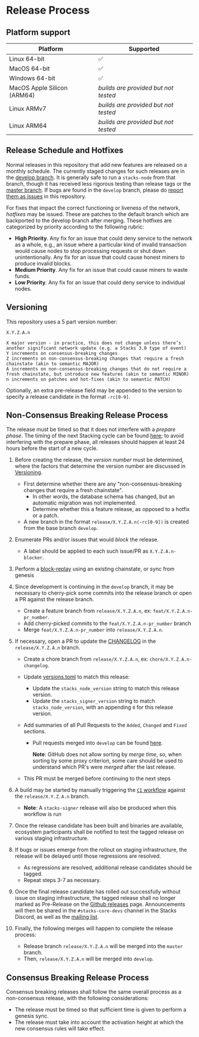# Release Process

## Platform support

| Platform                    | Supported                            |
| --------------------------- | ------------------------------------ |
| Linux 64-bit                | :white_check_mark:                   |
| MacOS 64-bit                | :white_check_mark:                   |
| Windows 64-bit              | :white_check_mark:                   |
| MacOS Apple Silicon (ARM64) | _builds are provided but not tested_ |
| Linux ARMv7                 | _builds are provided but not tested_ |
| Linux ARM64                 | _builds are provided but not tested_ |

## Release Schedule and Hotfixes

Normal releases in this repository that add new features are released on a monthly schedule.
The currently staged changes for such releases are in the [develop branch](https://github.com/stacks-network/stacks-core/tree/develop).
It is generally safe to run a `stacks-node` from that branch, though it has received less rigorous testing than release tags or the [master branch](https://github.com/stacks-network/stacks-core/tree/master).
If bugs are found in the `develop` branch, please do [report them as issues](https://github.com/stacks-network/stacks-core/issues) in this repository.

For fixes that impact the correct functioning or liveness of the network, _hotfixes_ may be issued.
These are patches to the default branch which are backported to the develop branch after merging.
These hotfixes are categorized by priority according to the following rubric:

- **High Priority**. Any fix for an issue that could deny service to the network as a whole, e.g., an issue where a particular kind of invalid transaction would cause nodes to stop processing requests or shut down unintentionally. Any fix for an issue that could cause honest miners to produce invalid blocks.
- **Medium Priority**. Any fix for an issue that could cause miners to waste funds.
- **Low Priority**. Any fix for an issue that could deny service to individual nodes.

## Versioning

This repository uses a 5 part version number:

```
X.Y.Z.A.n

X major version - in practice, this does not change unless there’s another significant network update (e.g. a Stacks 3.0 type of event)
Y increments on consensus-breaking changes
Z increments on non-consensus-breaking changes that require a fresh chainstate (akin to semantic MAJOR)
A increments on non-consensus-breaking changes that do not require a fresh chainstate, but introduce new features (akin to semantic MINOR)
n increments on patches and hot-fixes (akin to semantic PATCH)
```

Optionally, an extra pre-release field may be appended to the version to specify a release candidate in the format `-rc[0-9]`.

## Non-Consensus Breaking Release Process

The release must be timed so that it does not interfere with a _prepare phase_.
The timing of the next Stacking cycle can be found [here](https://stx.eco/dao/tools?tool=2); to avoid interfering with the prepare phase, all releases should happen at least 24 hours before the start of a new cycle.

1. Before creating the release, the _version number_ must be determined, where the factors that determine the version number are discussed in [Versioning](#versioning).

   - First determine whether there are any "non-consensus-breaking changes that require a fresh chainstate".
     - In other words, the database schema has changed, but an automatic migration was not implemented.
     - Determine whether this a feature release, as opposed to a hotfix or a patch.
   - A new branch in the format `release/X.Y.Z.A.n(-rc[0-9])` is created from the base branch `develop`.

2. Enumerate PRs and/or issues that would _block_ the release.

   - A label should be applied to each such issue/PR as `X.Y.Z.A.n-blocker`.

3. Perform a [block-replay](../contrib/tools/block-replay.sh) using an existing chainstate, or sync from genesis

4. Since development is continuing in the `develop` branch, it may be necessary to cherry-pick some commits into the release branch or open a PR against the release branch.

   - Create a feature branch from `release/X.Y.Z.A.n`, ex: `feat/X.Y.Z.A.n-pr_number`.
   - Add cherry-picked commits to the `feat/X.Y.Z.A.n-pr_number` branch
   - Merge `feat/X.Y.Z.A.n-pr_number` into `release/X.Y.Z.A.n`.

5. If necessary, open a PR to update the [CHANGELOG](../CHANGELOG.md) in the `release/X.Y.Z.A.n` branch.

   - Create a chore branch from `release/X.Y.Z.A.n`, ex: `chore/X.Y.Z.A.n-changelog`.
   - Update [versions.toml](../versions.toml) to match this release:
     - Update the `stacks_node_version` string to match this release version.
     - Update the `stacks_signer_version` string to match `stacks_node_version`, with an appending `0` for this release version.
   - Add summaries of all Pull Requests to the `Added`, `Changed` and `Fixed` sections.

     - Pull requests merged into `develop` can be found [here](https://github.com/stacks-network/stacks-core/pulls?q=is%3Apr+is%3Aclosed+base%3Adevelop+sort%3Aupdated-desc).

       **Note**: GitHub does not allow sorting by _merge time_, so, when sorting by some proxy criterion, some care should be used to understand which PR's were _merged_ after the last release.

   - This PR must be merged before continuing to the next steps

6. A build may be started by manually triggering the [`CI` workflow](../.github/workflows/ci.yml) against the `release/X.Y.Z.A.n` branch.

   - **Note**: A `stacks-signer` release will also be produced when this workflow is run

7. Once the release candidate has been built and binaries are available, ecosystem participants shall be notified to test the tagged release on various staging infrastructure.

8. If bugs or issues emerge from the rollout on staging infrastructure, the release will be delayed until those regressions are resolved.

   - As regressions are resolved, additional release candidates should be tagged.
   - Repeat steps 3-7 as necessary.

9. Once the final release candidate has rolled out successfully without issue on staging infrastructure, the tagged release shall no longer marked as Pre-Release on the [Github releases](https://github.com/stacks-network/stacks-core/releases/) page.
   Announcements will then be shared in the `#stacks-core-devs` channel in the Stacks Discord, as well as the [mailing list](https://groups.google.com/a/stacks.org/g/announce).

10. Finally, the following merges will happen to complete the release process:
    - Release branch `release/X.Y.Z.A.n` will be merged into the `master` branch.
    - Then, `release/X.Y.Z.A.n` will be merged into `develop`.

## Consensus Breaking Release Process

Consensus breaking releases shall follow the same overall process as a non-consensus release, with the following considerations:

- The release must be timed so that sufficient time is given to perform a genesis sync.
- The release must take into account the activation height at which the new consensus rules will take effect.
